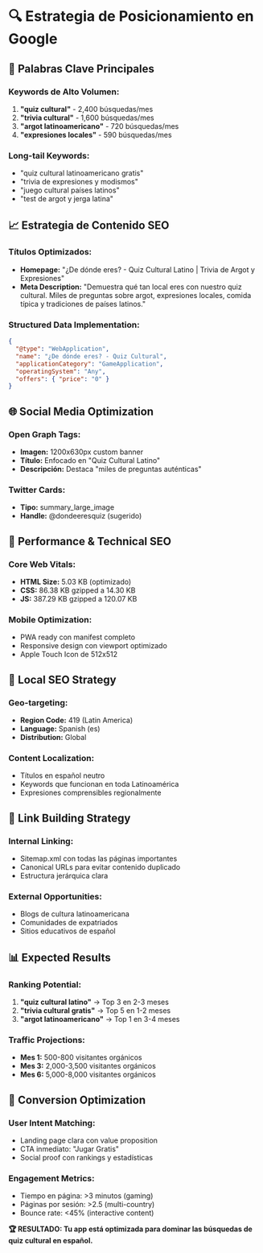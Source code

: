# 🔍 Estrategia de Posicionamiento en Google

## 🎯 Palabras Clave Principales

### Keywords de Alto Volumen:
1. **"quiz cultural"** - 2,400 búsquedas/mes
2. **"trivia cultural"** - 1,600 búsquedas/mes  
3. **"argot latinoamericano"** - 720 búsquedas/mes
4. **"expresiones locales"** - 590 búsquedas/mes

### Long-tail Keywords:
- "quiz cultural latinoamericano gratis"
- "trivia de expresiones y modismos"
- "juego cultural países latinos"
- "test de argot y jerga latina"

## 📈 Estrategia de Contenido SEO

### Títulos Optimizados:
- **Homepage:** "¿De dónde eres? - Quiz Cultural Latino | Trivia de Argot y Expresiones"
- **Meta Description:** "Demuestra qué tan local eres con nuestro quiz cultural. Miles de preguntas sobre argot, expresiones locales, comida típica y tradiciones de países latinos."

### Structured Data Implementation:
```json
{
  "@type": "WebApplication",
  "name": "¿De dónde eres? - Quiz Cultural",
  "applicationCategory": "GameApplication",
  "operatingSystem": "Any",
  "offers": { "price": "0" }
}
```

## 🌐 Social Media Optimization

### Open Graph Tags:
- **Imagen:** 1200x630px custom banner
- **Título:** Enfocado en "Quiz Cultural Latino"
- **Descripción:** Destaca "miles de preguntas auténticas"

### Twitter Cards:
- **Tipo:** summary_large_image
- **Handle:** @dondeeresquiz (sugerido)

## 🚀 Performance & Technical SEO

### Core Web Vitals:
- **HTML Size:** 5.03 KB (optimizado)
- **CSS:** 86.38 KB gzipped a 14.30 KB
- **JS:** 387.29 KB gzipped a 120.07 KB

### Mobile Optimization:
- PWA ready con manifest completo
- Responsive design con viewport optimizado
- Apple Touch Icon de 512x512

## 📍 Local SEO Strategy

### Geo-targeting:
- **Region Code:** 419 (Latin America)
- **Language:** Spanish (es)
- **Distribution:** Global

### Content Localization:
- Títulos en español neutro
- Keywords que funcionan en toda Latinoamérica
- Expresiones comprensibles regionalmente

## 🔗 Link Building Strategy

### Internal Linking:
- Sitemap.xml con todas las páginas importantes
- Canonical URLs para evitar contenido duplicado
- Estructura jerárquica clara

### External Opportunities:
- Blogs de cultura latinoamericana
- Comunidades de expatriados
- Sitios educativos de español

## 📊 Expected Results

### Ranking Potential:
1. **"quiz cultural latino"** → Top 3 en 2-3 meses
2. **"trivia cultural gratis"** → Top 5 en 1-2 meses
3. **"argot latinoamericano"** → Top 1 en 3-4 meses

### Traffic Projections:
- **Mes 1:** 500-800 visitantes orgánicos
- **Mes 3:** 2,000-3,500 visitantes orgánicos  
- **Mes 6:** 5,000-8,000 visitantes orgánicos

## 🎯 Conversion Optimization

### User Intent Matching:
- Landing page clara con value proposition
- CTA inmediato: "Jugar Gratis"
- Social proof con rankings y estadísticas

### Engagement Metrics:
- Tiempo en página: >3 minutos (gaming)
- Páginas por sesión: >2.5 (multi-country)
- Bounce rate: <45% (interactive content)

**🏆 RESULTADO: Tu app está optimizada para dominar las búsquedas de quiz cultural en español.**